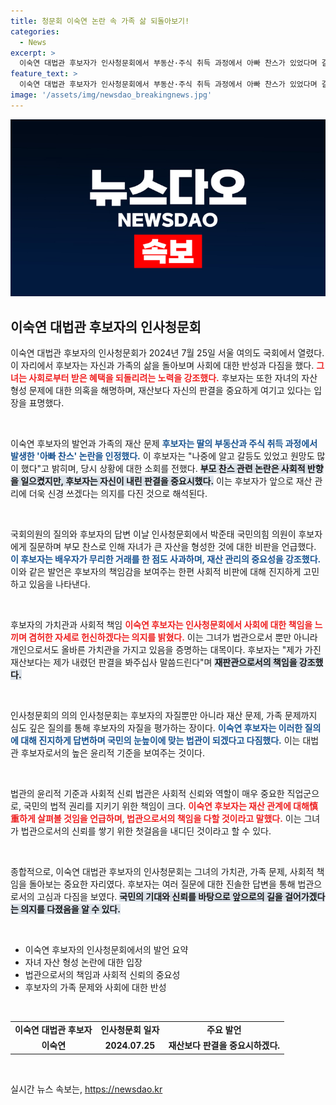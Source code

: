 ```yaml
---
title: 청문회 이숙연 논란 속 가족 삶 되돌아보기!
categories:
  - News
excerpt: >
  이숙연 대법관 후보자가 인사청문회에서 부동산·주식 취득 과정에서 아빠 찬스가 있었다며 갈등을 고백했다. 그는 자신보다 판결을 주목해달라고 강조하며 재산 문제에 대한 의혹 해소에 나섰다. 클릭하고 궁금증을 해결해보세요!
feature_text: >
  이숙연 대법관 후보자가 인사청문회에서 부동산·주식 취득 과정에서 아빠 찬스가 있었다며 갈등을 고백했다. 그는 자신보다 판결을 주목해달라고 강조하며 재산 문제에 대한 의혹 해소에 나섰다. 클릭하고 궁금증을 해결해보세요!
image: '/assets/img/newsdao_breakingnews.jpg'
---
```


<p><img src="/assets/img/newsdao_breakingnews.jpg" alt="pcversion 속보" /></p>

<h2 data-ke-size="size26">이숙연 대법관 후보자의 인사청문회</h2>

<p data-ke-size="size16">이숙연 대법관 후보자의 인사청문회가 2024년 7월 25일 서울 여의도 국회에서 열렸다. 이 자리에서 후보자는 자신과 가족의 삶을 돌아보며 사회에 대한 반성과 다짐을 했다. <b><span style="color: #ee2323;">그녀는 사회로부터 받은 혜택을 되돌리려는 노력을 강조했다.</span></b> 후보자는 또한 자녀의 자산 형성 문제에 대한 의혹을 해명하며, 재산보다 자신의 판결을 중요하게 여기고 있다는 입장을 표명했다.</p>

<p data-ke-size="size16">&nbsp;</p>

<p>이숙연 후보자의 발언과 가족의 재산 문제
<b><span style="color: #1a5490;">후보자는 딸의 부동산과 주식 취득 과정에서 발생한 '아빠 찬스' 논란을 인정했다.</span></b> 이 후보자는 "나중에 알고 갈등도 있었고 원망도 많이 했다"고 밝히며, 당시 상황에 대한 소회를 전했다. <b><span style="background-color: #21538527;">부모 찬스 관련 논란은 사회적 반향을 일으켰지만, 후보자는 자신이 내린 판결을 중요시했다.</span></b> 이는 후보자가 앞으로 재산 관리에 더욱 신경 쓰겠다는 의지를 다진 것으로 해석된다.</p>

<p data-ke-size="size16">&nbsp;</p>

<p>국회의원의 질의와 후보자의 답변
이날 인사청문회에서 박준태 국민의힘 의원이 후보자에게 질문하며 부모 찬스로 인해 자녀가 큰 자산을 형성한 것에 대한 비판을 언급했다. <b><span style="color: #1a5490;">이 후보자는 배우자가 무리한 거래를 한 점도 사과하며, 재산 관리의 중요성을 강조했다.</span></b> 이와 같은 발언은 후보자의 책임감을 보여주는 한편 사회적 비판에 대해 진지하게 고민하고 있음을 나타낸다.</p>

<p data-ke-size="size16">&nbsp;</p>

<p>후보자의 가치관과 사회적 책임
<b><span style="color: #ee2323;">이숙연 후보자는 인사청문회에서 사회에 대한 책임을 느끼며 겸허한 자세로 헌신하겠다는 의지를 밝혔다.</span></b> 이는 그녀가 법관으로서 뿐만 아니라 개인으로서도 올바른 가치관을 가지고 있음을 증명하는 대목이다. 후보자는 "제가 가진 재산보다는 제가 내렸던 판결을 봐주십사 말씀드린다"며 <b><span style="background-color: #21538527;">재판관으로서의 책임을 강조했다.</span></b></p>

<p data-ke-size="size16">&nbsp;</p>

<p>인사청문회의 의의
인사청문회는 후보자의 자질뿐만 아니라 재산 문제, 가족 문제까지 심도 깊은 질의를 통해 후보자의 자질을 평가하는 장이다. <b><span style="color: #1a5490;">이숙연 후보자는 이러한 질의에 대해 진지하게 답변하며 국민의 눈높이에 맞는 법관이 되겠다고 다짐했다.</span></b> 이는 대법관 후보자로서의 높은 윤리적 기준을 보여주는 것이다.</p>

<p data-ke-size="size16">&nbsp;</p>

<p>법관의 윤리적 기준과 사회적 신뢰
법관은 사회적 신뢰와 역할이 매우 중요한 직업군으로, 국민의 법적 권리를 지키기 위한 책임이 크다. <b><span style="color: #ee2323;">이숙연 후보자는 재산 관계에 대해慎重하게 살펴볼 것임을 언급하며, 법관으로서의 책임을 다할 것이라고 말했다.</span></b> 이는 그녀가 법관으로서의 신뢰를 쌓기 위한 첫걸음을 내디딘 것이라고 할 수 있다.</p>

<p data-ke-size="size16">&nbsp;</p>

<p>종합적으로, 이숙연 대법관 후보자의 인사청문회는 그녀의 가치관, 가족 문제, 사회적 책임을 돌아보는 중요한 자리였다. 후보자는 여러 질문에 대한 진솔한 답변을 통해 법관으로서의 고심과 다짐을 보였다. <b><span style="background-color: #21538527;">국민의 기대와 신뢰를 바탕으로 앞으로의 길을 걸어가겠다는 의지를 다졌음을 알 수 있다.</span></b></p>

<p data-ke-size="size16">&nbsp;</p>

<ul>
    <li>이숙연 후보자의 인사청문회에서의 발언 요약</li>
    <li>자녀 자산 형성 논란에 대한 입장</li>
    <li>법관으로서의 책임과 사회적 신뢰의 중요성</li>
    <li>후보자의 가족 문제와 사회에 대한 반성</li>
</ul>

<p data-ke-size="size16">&nbsp;</p>

<table style="width: 100%; border-collapse: collapse;">
    <tr>
        <td style="text-align: center; height: 17px;"><b>이숙연 대법관 후보자</b></td>
        <td style="text-align: center; height: 17px;"><b>인사청문회 일자</b></td>
        <td style="text-align: center; height: 17px;"><b>주요 발언</b></td>
    </tr>
    <tr>
        <td style="text-align: center; height: 17px;"><b>이숙연</b></td>
        <td style="text-align: center; height: 17px;"><b>2024.07.25</b></td>
        <td style="text-align: center; height: 17px;"><b>재산보다 판결을 중요시하겠다.</b></td>
    </tr>
</table>

<p data-ke-size="size16">&nbsp;</p>
실시간 뉴스 속보는, <a href="https://newsdao.kr" rel="dofollow">https://newsdao.kr</a>


